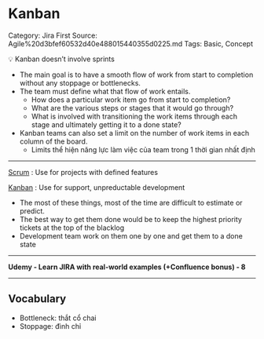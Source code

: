 # Kanban

Category: Jira
First Source: Agile%20d3bfef60532d40e488015440355d0225.md
Tags: Basic, Concept

<aside>
💡 Kanban doesn’t involve sprints

</aside>

- The main goal is to have a smooth flow of work from start to completion without any stoppage or bottlenecks.
- The team must define what that flow of work entails.
    - How does a particular work item go from start to completion?
    - What are the various steps or stages that it would go through?
    - What is involved with transitioning the work items through each stage and ultimately getting it to a done state?
- Kanban teams can also set a limit on the number of work items in each column of the board.
    - Limits thể hiện năng lực làm việc của team trong 1 thời gian nhất định

---

[Scrum](Scrum%20a43f11d911924791a8c1fc6632949282.md) : Use for projects with defined features

[Kanban](Kanban%2022da658ba4c64c7c862ac11f6b075d84.md) : Use for support, unpreductable development

- The most of these things, most of the time are difficult to estimate or predict.
- The best way to get them done would be to keep the highest priority tickets at the top of the blacklog
- Development team work on them one by one and get them to a done state

---

**Udemy - Learn JIRA with real-world examples (+Confluence bonus) - 8**

---

## Vocabulary

- Bottleneck: thắt cổ chai
- Stoppage: đình chỉ